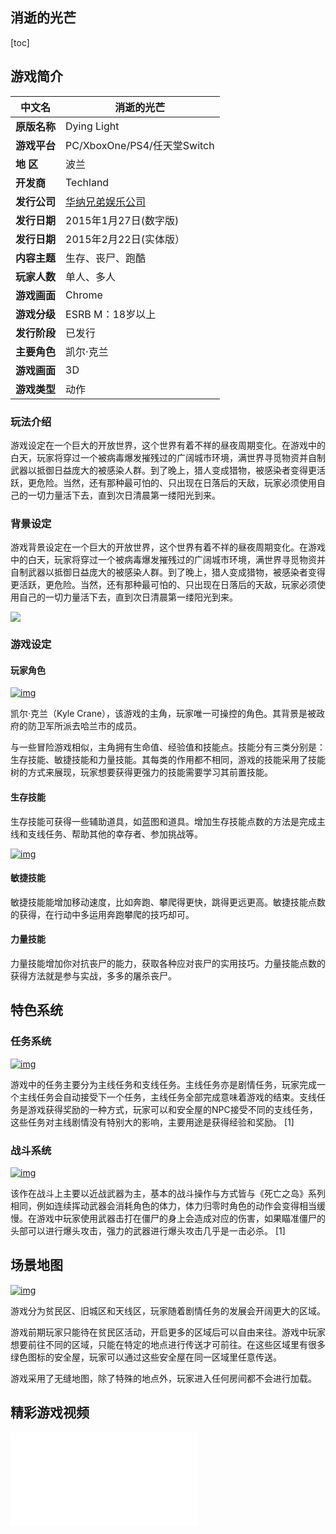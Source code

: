 ##                                            消逝的光芒

[toc]

## 游戏简介

| **中文名**   | 消逝的光芒                                                   |
| ------------ | ------------------------------------------------------------ |
| **原版名称** | Dying Light                                                  |
| **游戏平台** | PC/XboxOne/PS4/任天堂Switch                                  |
| **地  区**   | 波兰                                                         |
| **开发商**   | Techland                                                     |
| **发行公司** | [华纳兄弟娱乐公司](https://baike.baidu.com/item/华纳兄弟娱乐公司/6396004?fromModule=lemma_inlink) |
| **发行日期** | 2015年1月27日(数字版)                                        |
| **发行日期** | 2015年2月22日(实体版）                                       |
| **内容主题** | 生存、丧尸、跑酷                                             |
| **玩家人数** | 单人、多人                                                   |
| **游戏画面** | Chrome                                                       |
| **游戏分级** | ESRB M：18岁以上                                             |
| **发行阶段** | 已发行                                                       |
| **主要角色** | 凯尔·克兰                                                    |
| **游戏画面** | 3D                                                           |
| **游戏类型** | 动作                                                         |

### 玩法介绍

游戏设定在一个巨大的开放世界，这个世界有着不祥的昼夜周期变化。在游戏中的白天，玩家将穿过一个被病毒爆发摧残过的广阔城市环境，满世界寻觅物资并自制武器以抵御日益庞大的被感染人群。到了晚上，猎人变成猎物，被感染者变得更活跃，更危险。当然，还有那种最可怕的、只出现在日落后的天敌，玩家必须使用自己的一切力量活下去，直到次日清晨第一缕阳光到来。 

### 背景设定

游戏背景设定在一个巨大的开放世界，这个世界有着不祥的昼夜周期变化。在游戏中的白天，玩家将穿过一个被病毒爆发摧残过的广阔城市环境，满世界寻觅物资并自制武器以抵御日益庞大的被感染人群。到了晚上，猎人变成猎物，被感染者变得更活跃，更危险。当然，还有那种最可怕的、只出现在日落后的天敌，玩家必须使用自己的一切力量活下去，直到次日清晨第一缕阳光到来。

![](https://bkimg.cdn.bcebos.com/pic/d8f9d72a6059252daeb0e6093d9b033b5bb5b91c?x-bce-process=image/watermark,image_d2F0ZXIvYmFpa2UyNzI=,g_7,xp_5,yp_5)



### 游戏设定

#### **玩家角色**

[![img](https://bkimg.cdn.bcebos.com/pic/377adab44aed2e7394ba5b218e01a18b87d6fa68?x-bce-process=image/resize,m_lfit,w_440,limit_1)](https://baike.baidu.com/pic/消逝的光芒/12521672/0/377adab44aed2e7394ba5b218e01a18b87d6fa68?fr=lemma&fromModule=lemma_content-image&ct=single)

凯尔·克兰（Kyle Crane），该游戏的主角，玩家唯一可操控的角色。其背景是被政府的防卫军所派去哈兰市的成员。 

与一些冒险游戏相似，主角拥有生命值、经验值和技能点。技能分有三类分别是：生存技能、敏捷技能和力量技能。其每类的作用都不相同，游戏的技能采用了技能树的方式来展现，玩家想要获得更强力的技能需要学习其前置技能。

#### **生存技能**

生存技能可获得一些辅助道具，如蓝图和道具。增加生存技能点数的方法是完成主线和支线任务、帮助其他的幸存者、参加挑战等。

[![img](https://bkimg.cdn.bcebos.com/pic/b90e7bec54e736d1a9c54b7a92504fc2d46269ea?x-bce-process=image/resize,m_lfit,w_440,limit_1)](https://baike.baidu.com/pic/消逝的光芒/12521672/0/b90e7bec54e736d1a9c54b7a92504fc2d46269ea?fr=lemma&fromModule=lemma_content-image&ct=single)

#### **敏捷技能**

敏捷技能能增加移动速度，比如奔跑、攀爬得更快，跳得更远更高。敏捷技能点数的获得，在行动中多运用奔跑攀爬的技巧却可。

#### **力量技能**

力量技能增加你对抗丧尸的能力，获取各种应对丧尸的实用技巧。力量技能点数的获得方法就是参与实战，多多的屠杀丧尸。

## 特色系统



### 任务系统

[![img](https://bkimg.cdn.bcebos.com/pic/00e93901213fb80ee7008dda3fd12f2eb83894ee?x-bce-process=image/resize,m_lfit,w_440,limit_1)](https://baike.baidu.com/pic/消逝的光芒/12521672/0/00e93901213fb80ee7008dda3fd12f2eb83894ee?fr=lemma&fromModule=lemma_content-image&ct=single)

游戏中的任务主要分为主线任务和支线任务。主线任务亦是剧情任务，玩家完成一个主线任务会自动接受下一个任务，主线任务全部完成意味着游戏的结束。支线任务是游戏获得奖励的一种方式，玩家可以和安全屋的NPC接受不同的支线任务，这些任务对主线剧情没有特别大的影响，主要用途是获得经验和奖励。 [1] 

### 战斗系统

[![img](https://bkimg.cdn.bcebos.com/pic/9825bc315c6034a8e55c558cc213495409237605?x-bce-process=image/resize,m_lfit,w_440,limit_1)](https://baike.baidu.com/pic/消逝的光芒/12521672/0/9825bc315c6034a8e55c558cc213495409237605?fr=lemma&fromModule=lemma_content-image&ct=single)

该作在战斗上主要以近战武器为主，基本的战斗操作与方式皆与《死亡之岛》系列相同，例如连续挥动武器会消耗角色的体力，体力归零时角色的动作会变得相当缓慢。在游戏中玩家使用武器击打在僵尸的身上会造成对应的伤害，如果瞄准僵尸的头部可以进行爆头攻击，强力的武器进行爆头攻击几乎是一击必杀。 [1] 

## 场景地图



[![img](https://bkimg.cdn.bcebos.com/pic/00e93901213fb80ee29e88da3fd12f2eb9389474?x-bce-process=image/resize,m_lfit,w_440,limit_1)](https://baike.baidu.com/pic/消逝的光芒/12521672/0/00e93901213fb80ee29e88da3fd12f2eb9389474?fr=lemma&fromModule=lemma_content-image&ct=single)

游戏分为贫民区、旧城区和天线区，玩家随着剧情任务的发展会开阔更大的区域。

游戏前期玩家只能待在贫民区活动，开启更多的区域后可以自由来往。游戏中玩家想要前往不同的区域，只能在特定的地点进行传送才可前往。在这些区域里有很多绿色图标的安全屋，玩家可以通过这些安全屋在同一区域里任意传送。

游戏采用了无缝地图，除了特殊的地点外，玩家进入任何房间都不会进行加载。



## 精彩游戏视频

<iframe src="//player.bilibili.com/player.html?aid=99075477&bvid=BV1f741127RS&cid=169126380&page=1" scrolling="no" border="0" frameborder="no" framespacing="0" allowfullscreen="true"> </iframe>


